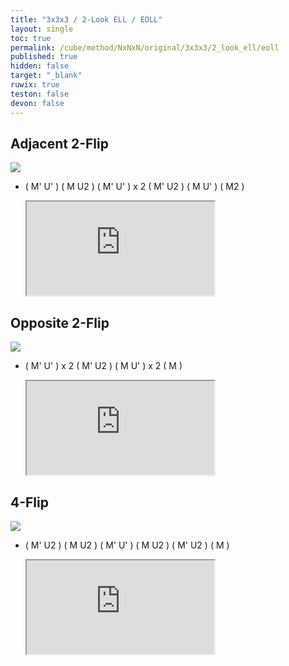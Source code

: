 ```yaml
---
title: "3x3x3 / 2-Look ELL / EOLL"
layout: single
toc: true
permalink: /cube/method/NxNxN/original/3x3x3/2_look_ell/eoll
published: true
hidden: false
target: "_blank"
ruwix: true
teston: false
devon: false
---
```

<span
  id     = "cube"
  teston = "{{page.teston}}"
  devon  = "{{page.devon}}" >
</span>

<head>
  <base target = "{{page.target}}">
</head>



## Adjacent 2-Flip

<a href="https://logiqx.github.io/cubing-algs/html/2lell.html#case-28">
  <img
    class = "rotate"
    deg   = 270
    src   = "https://www.speedsolving.com/wiki/images/d/de/ELL_2-flip_%28a%29.jpg"
  />
</a>

- ( M' U' ) ( M U2 ) ( M' U' ) x 2 ( M' U2 ) ( M U' ) ( M2 )

  <iframe
    src = "https://ruwix.com/widget/3d/?alg=M'%20U'%20M%20U2'%20M'%20U'%20M'%20U'%20M'%20U2'%20M%20U'%20M2'&colored=U*/cm%20u/e&solved=U-&hover=9&speed=500&flags=canvas"
  ></iframe>



## Opposite 2-Flip

<a href="https://logiqx.github.io/cubing-algs/html/2lell.html#case-57">
  <img
    src = "https://www.speedsolving.com/wiki/images/4/4d/ELL_2-flip_%28b%29.jpg"
  />
</a>

- ( M' U' ) x 2 ( M' U2 ) ( M U' ) x 2 ( M )

  <iframe
    src = "https://ruwix.com/widget/3d/?alg=M'%20U'%20M'%20U'%20M'%20U2'%20M%20U'%20M%20U'%20M&colored=U*/cm%20u/e&solved=U-&hover=9&speed=500&flags=canvas"
  ></iframe>



## 4-Flip

<a href="https://logiqx.github.io/cubing-algs/html/2lell.html#case-20">
  <img
    src = "https://www.speedsolving.com/wiki/images/1/13/ELL_4-flip.jpg"
  />
</a>

- ( M' U2 ) ( M U2 ) ( M' U' ) ( M U2 ) ( M' U2 ) ( M )
  
  <iframe
    src = "https://ruwix.com/widget/3d/?alg=M'%20U2'%20M%20U2'%20M'%20U'%20M%20U2'%20M'%20U2'%20M&colored=U*/cm%20u/e&solved=U-&hover=9&speed=500&flags=canvas"
  ></iframe>

